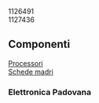 1126491  
1127436  
## Componenti  
[Processori](componenti/processori.md)  
[Schede madri](componenti/schede_madri.md)  
### Elettronica Padovana  
